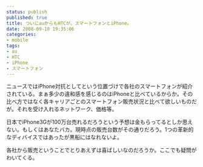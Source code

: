```yaml
---
status: publish
published: true
title: ついにauからもHTCが。スマートフォンとiPhone。
date: 2008-09-10 19:35:06
categories:
- mobile
tags:
- au
- HTC
- iPhone
- スマートフォン
---
```

ニュースではiPhone対抗としてという位置づけで各社のスマートフォンが紹介されている。まぁ多少の違和感を感じるのはiPhoneと比べているからか。その比べ方ではなく各キャリアごとのスマートフォン販売状況と比べて欲しいものだが。それを受け入れるネットワーク、価格等。

日本でiPhone3Gが100万台売れるだろうという予想は金もらってるとしか思えない。もしくはあなたバカ。現時点の販売台数がその通りだろう。1つの革新的なディバイスではあったが黒船にはなれないよ。

各社から販売ということでとりあえずは喜ばしいなのだろうか。ここでも疑問がわいてくる。

